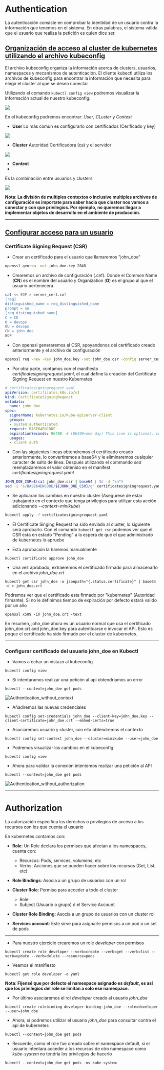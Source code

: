 # Authentication

La autenticación consiste en comprobar la identidad de un usuario contra la información que tenemos en el sistema. En otras palabras, el sistema válida que el usuario que realiza la petición es quien dice ser.


## [Organización de acceso al cluster de kubernetes utilizando el archivo kubeconfig](https://kubernetes.io/docs/concepts/configuration/organize-cluster-access-kubeconfig/)

El archivo kubeconfig organiza la información acerca de clusters, usuarios, namespaces y mecanismos de autenticación. El cliente kubectl utiliza los archivos de kubeconfig para encontrar la informaciòn que necesita para elegir el cluster al que se desea conectar

Utilizando el comando ```kubectl config view``` podremos visualizar la información actual de nuestro kubeconfig.

![](Images/kubeconfig.png)

En el kubeconfig podremos encontrar: *User*, *CLuster* y *Context*

- **User**
Lo más comun es configurarlo con certificados (Cerificado y key)

![](Images/kubeconfig_users.png)

- **Cluster**
Autoridad Certificadora (ca) y el servidor

![](Images/kubeconfig_clusters.png)

- **Context**
- 
Es la combinación entre usuarios y clusters

![](Images/kubeconfig_contexto.png)

**Nota: La división de multiples contextos o inclusive multiples archivos de configuración es importate para saber hacia que cluster nos vamos a conectar y con que privilegios. Por ejemplo, no queremos llegar a implementar objetos de desarrollo en el ambiente de producción.**

--------------------------------------------------

## [Configurar acceso para un usuario](https://kubernetes.io/docs/reference/access-authn-authz/certificate-signing-requests/#normal-user)

### Certificate Signing Request (**CSR**)

- Crear un certificado para el usuario que llamaremos "john_doe"

```bash
openssl genrsa -out john_doe.key 2048
```

- Crearemos un archivo de configuración (.cnf). Donde el Common Name (**CN**) es el nombre del usuario y Organization (**O**) es el grupo al que el usuario pertenecerá.

```bash
cat << EOF > server_cert.cnf
[req]
distinguished_name = req_distinguished_name
prompt = no
[req_distinguished_name]
C = CO
O = devops
OU = devops
CN = john_doe
EOF
```
- Con openssl generaremos el CSR, apoyandonos del certificado creado anteriormente y el archivo de configuración

```bash
openssl req -new -key john_doe.key -out john_doe.csr -config server_cert.cnf
```

- Por otra parte, contamos con el manifiesto *certificatesigningrequest.yaml*, el cual define la creación del Certificate Signing Request en nuestro Kubernetes

```yml
# certificatesigningrequest.yaml
apiVersion: certificates.k8s.io/v1
kind: CertificateSigningRequest
metadata:
  name: john_doe
spec:
  signerName: kubernetes.io/kube-apiserver-client
  groups:
  - system:authenticated  
  request: BASE64ENCODE
  expirationSeconds: 86400  # (86400=one day) This line is optional, could be omitted
  usages:
  - client auth
```

- Con las siguientes lineas obtendremos el certificado creado anteriormente, lo convertiremos a base64 y le eliminaremos cualquier caracter de salto de linea. Después utilizando el commando *sed* reemplazaremos el valor obtenido en el manifest *certificatesigningrequest.yaml*

```bash
JOHN_DOE_CSR=$(cat john_doe.csr | base64 | tr -d "\n")
sed -i "s/BASE64ENCODE/${JOHN_DOE_CSR}/g" certificatesigningrequest.yaml
```

- Se aplicaran los cambios en nuestro cluster (Asegurese de estar trabajando en el contexto que tenga privilegios para utilizar esta acción adicionando *--context=minikube*)

```bash
kubectl apply -f certificatesigningrequest.yaml
```
- El Certificate Singing Request  ha sido enviado al cluster, lo siguiente será aprobarlo. Con el comando ```kubectl get csr``` podemos ver que el CSR esta en estado "Pending" a la espera de que el que administrado de kubernetes lo apruebe

- Esta aprobación la haremos manualmente

```
kubectl certificate approve john_doe
```

- Una vez aprobado, extraeremos el certificado firmado para almacenarlo en el archivo *john_doe.crt*

```
kubectl get csr john_doe -o jsonpath="{.status.certificate}" | base64 -d > john_doe.crt
```

Podremos ver que el certificado esta firmado por "kubernetes" (Autoridad firmante). Si no le definimos tiempo de expiración por defecto estará valido por un año

```
openssl x509 -in john_doe.crt -text
```

En resumen, john_doe ahora es un usuario normal que usa el certificado john_doe.crt and john_doe.key para autenticarse e invocar el API. Esto es poque el certificado ha sido firmado por el cluster de kubernetes.


------------------------------------

### Configurar certificado del usuario john_doe en Kubectl

- Vamos a echar un vistazo al kubeconfig 

```
kubectl config view
```

- Si intentaramos realizar una peticón al api obtendriamos un error

```
kubectl --context=john_doe get pods
```

![Authentication_without_context](Images/error_authentication1.png)

- Añadiremos las nuevas credenciales

```
kubectl config set-credentials john_doe --client-key=john_doe.key --client-certificate=john_doe.crt --embed-certs=true
```

- Asociaremos usuario y cluster, con ello obtendremos el contexto

```
kubectl config set-context john_doe --cluster=minikube --user=john_doe
```

- Podremos visualizar los cambios en el kubeconfig

```
kubectl config view
```

- Ahora para validar la conexión intentemos realizar una petición al API

```
kubectl --context=john_doe get pods
```

![Authentication_without_authorization](Images/error_authentication2.png)

----------------------------------------------------

# Authorization

La autorización especifica los derechos o privilegios de acceso a los recursos con los que cuenta el usuario

En kubernetes contamos con:

-  **Role**: Un Role declara los permisos que afectan a los namespaces, cuenta con:
   - Recursos: Pods, services, volumens, etc
   - Verbs: Acciones que se pueden hacer sobre los recursos (Get, List, etc)

- **Role Bindings**: Asocia a un grupo de usuarios con un rol

- **Cluster Role**: Permiso para acceder a todo el cluster  
  - Role
  - Subject (Usuario o grupo) ó el Service Account 

- **Cluster Role Binding**: Asocia a un grupo de usuarios con un cluster rol

- **Services account**: Este sirve para asignarle permisos a un pod o un set de pods

----------

- Para nuestro ejercicio crearemos un role *developer* con permisos

```
kubectl create role developer --verb=create --verb=get --verb=list --verb=update --verb=delete --resource=pods
```

- Veamos el manifiesto

```
kubectl get role developer -o yaml
```

**Nota: Fijensé que por defecto el namespace asignado es *default*, es así que los privilegios del role se limitan a solo ese namespace.**


- Por último asociaremos el rol *developer* creado al usuario *john_doe*

```
kubectl create rolebinding developer-binding-john_doe --role=developer --user=john_doe
```

- Ahora, sí podremos utilizar el usuario *john_doe* para consultar contra el api de kubernetes

```
kubectl --context=john_doe get pods
```

- Recuerde, como el role fue creado sobre el namespace default, si el usuario intentara acceder a los recursos de otro namespace como *kube-system* no tendría los privilegios de hacerlo

```
kubectl --context=john_doe get pods -ns kube-system
```
